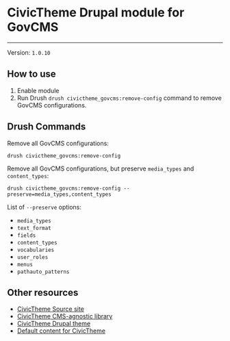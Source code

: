 # CivicTheme Drupal module for GovCMS

----

Version: `1.0.10`

## How to use

1. Enable module
2. Run Drush `drush civictheme_govcms:remove-config` command to remove GovCMS
   configurations.

## Drush Commands

Remove all GovCMS configurations:

    drush civictheme_govcms:remove-config


Remove all GovCMS configurations, but preserve `media_types` and `content_types`:

    drush civictheme_govcms:remove-config --preserve=media_types,content_types

List of `--preserve` options:
  - `media_types`
  - `text_format`
  - `fields`
  - `content_types`
  - `vocabularies`
  - `user_roles`
  - `menus`
  - `pathauto_patterns`

## Other resources

- [CivicTheme Source site](https://github.com/salsadigitalauorg/civictheme_source)
- [CivicTheme CMS-agnostic library](https://github.com/salsadigitalauorg/civictheme_library)
- [CivicTheme Drupal theme](https://github.com/salsadigitalauorg/civictheme)
- [Default content for CivicTheme](https://github.com/salsadigitalauorg/civictheme_content)
